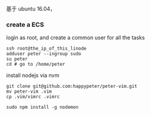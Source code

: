 基于 ubuntu 16.04，

### create a ECS

login as root, and create a common user for all the tasks

```
ssh root@the_ip_of_this_linode
adduser peter --ingroup sudo
su peter
cd # go to /home/peter
```


install nodejs via nvm

```
git clone git@github.com:happypeter/peter-vim.git
mv peter-vim .vim
cp .vim/vimrc .vimrc

sudo npm install -g nodemon
```
